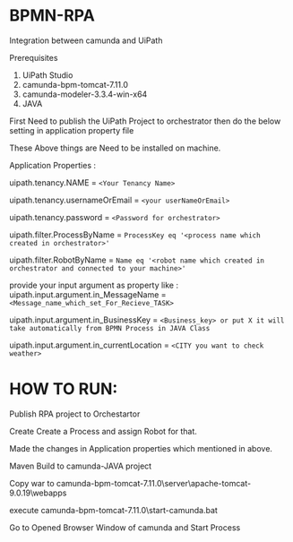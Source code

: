 # BPMN-RPA
Integration between camunda and UiPath

Prerequisites
1. UiPath Studio
2. camunda-bpm-tomcat-7.11.0
3. camunda-modeler-3.3.4-win-x64
4. JAVA

First Need to publish the UiPath Project to orchestrator then do the below setting in application property file

These Above things are Need to be installed on machine.

Application Properties :

uipath.tenancy.NAME = `<Your Tenancy Name>`

uipath.tenancy.usernameOrEmail = `<your userNameOrEmail>`

uipath.tenancy.password = `<Password for orchestrator>`

uipath.filter.ProcessByName = `ProcessKey eq '<process name which created in orchestrator>'`

uipath.filter.RobotByName = `Name eq '<robot name which created in orchestrator and connected to your machine>'`

provide your input argument as property like :
uipath.input.argument.in_MessageName = `<Message_name_which_set_For_Recieve_TASK>`

uipath.input.argument.in_BusinessKey = `<Business_key> or put X it will take automatically from BPMN Process in JAVA Class`

uipath.input.argument.in_currentLocation = `<CITY you want to check weather>`

# HOW TO RUN:

Publish RPA project to Orchestartor

Create Create a Process and assign Robot for that.

Made the changes in Application properties which mentioned in above.

Maven Build to camunda-JAVA project

Copy war to camunda-bpm-tomcat-7.11.0\server\apache-tomcat-9.0.19\webapps

execute camunda-bpm-tomcat-7.11.0\start-camunda.bat 

Go to Opened Browser Window of camunda and Start Process
